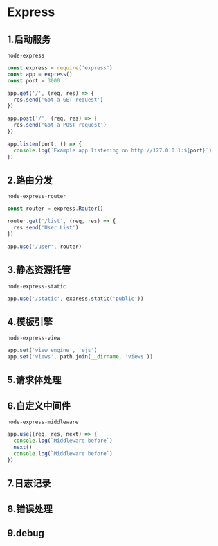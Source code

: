 # Express

## 1.启动服务

`node-express`

```js
const express = require('express')
const app = express()
const port = 3000

app.get('/', (req, res) => {
  res.send('Got a GET request')
})

app.post('/', (req, res) => {
  res.send('Got a POST request')
})

app.listen(port, () => {
  console.log(`Example app listening on http://127.0.0.1:${port}`)
})
```

## 2.路由分发

`node-express-router`

```js
const router = express.Router()

router.get('/list', (req, res) => {
  res.send('User List')
})

app.use('/user', router)
```

## 3.静态资源托管

`node-express-static`

```js
app.use('/static', express.static('public'))
```

## 4.模板引擎

`node-express-view`

```js
app.set('view engine', 'ejs')
app.set('views', path.join(__dirname, 'views'))
```

## 5.请求体处理

## 6.自定义中间件

`node-express-middleware`

```js
app.use((req, res, next) => {
  console.log(`Middleware before`)
  next()
  console.log(`Middleware before`)
})
```

## 7.日志记录

## 8.错误处理

## 9.debug
